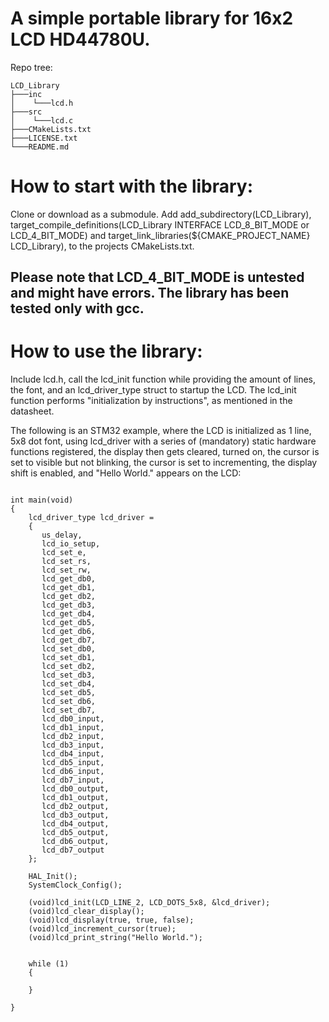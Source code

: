 # A simple portable library for 16x2 LCD HD44780U.

Repo tree:
```
LCD_Library
├───inc
│    └───lcd.h
├───src
│    └───lcd.c
├───CMakeLists.txt
├───LICENSE.txt
└───README.md
```

# How to start with the library:
Clone or download as a submodule. Add add_subdirectory(LCD_Library), target_compile_definitions(LCD_Library INTERFACE LCD_8_BIT_MODE or LCD_4_BIT_MODE) and target_link_libraries(${CMAKE_PROJECT_NAME} LCD_Library),
to the projects CMakeLists.txt.

## Please note that LCD_4_BIT_MODE is untested and might have errors. The library has been tested only with gcc.

# How to use the library:
Include lcd.h, call the lcd_init function while providing the amount of lines, the font, and an lcd_driver_type struct to startup the LCD.
The lcd_init function performs "initialization by instructions", as mentioned in the datasheet.

The following is an STM32 example, where the LCD is initialized as 1 line, 5x8 dot font, using lcd_driver with a series of (mandatory) static hardware functions registered, 
the display then gets cleared, turned on, the cursor is set to visible but not blinking, the cursor is set to incrementing, the display shift is enabled, and "Hello World." appears
on the LCD:

```

int main(void)
{
	lcd_driver_type lcd_driver =
	{
	   us_delay,
	   lcd_io_setup,
	   lcd_set_e,
	   lcd_set_rs,
	   lcd_set_rw,
	   lcd_get_db0,
	   lcd_get_db1,
	   lcd_get_db2,
	   lcd_get_db3,
	   lcd_get_db4,
	   lcd_get_db5,
	   lcd_get_db6,
	   lcd_get_db7,
	   lcd_set_db0,
	   lcd_set_db1,
	   lcd_set_db2,
	   lcd_set_db3,
	   lcd_set_db4,
	   lcd_set_db5,
	   lcd_set_db6,
	   lcd_set_db7,
	   lcd_db0_input,
	   lcd_db1_input,
	   lcd_db2_input,
	   lcd_db3_input,
	   lcd_db4_input,
	   lcd_db5_input,
	   lcd_db6_input,
	   lcd_db7_input,
	   lcd_db0_output,
	   lcd_db1_output,
	   lcd_db2_output,
	   lcd_db3_output,
	   lcd_db4_output,
	   lcd_db5_output,
	   lcd_db6_output,
	   lcd_db7_output
	};

    HAL_Init();
    SystemClock_Config();

    (void)lcd_init(LCD_LINE_2, LCD_DOTS_5x8, &lcd_driver);
	(void)lcd_clear_display();
	(void)lcd_display(true, true, false);
	(void)lcd_increment_cursor(true);
	(void)lcd_print_string("Hello World.");


	while (1)
	{

	}

}
```
